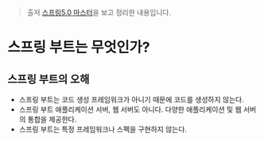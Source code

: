 > 출저 [스프링5.0 마스터](http://www.kyobobook.co.kr/product/detailViewKor.laf?ejkGb=KOR&mallGb=KOR&barcode=9791161751825&orderClick=LAG&Kc=)을 보고 정리한 내용입니다.

# 스프링 부트는 무엇인가?

## 스프링 부트의 오해
* 스프링 부트는 코드 생성 프레임워크가 아니기 때문에 코드를 생성하지 않는다.
* 스프링 부트 애플리케이션 서버, 웹 서버도 아니다. 다양한 애플리케이션 및 웹 서버의 통합을 제공한다.
* 스프링 부트는 특정 프레임워크나 스펙을 구현하지 않는다.



